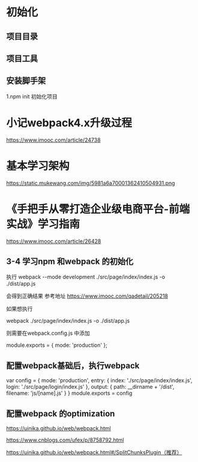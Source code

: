 # 初始化

## 项目目录

## 项目工具


## 安装脚手架

1.npm init 初始化项目


# 小记webpack4.x升级过程

https://www.imooc.com/article/24738

# 基本学习架构

https://static.mukewang.com/img/5981a6a70001362410504931.png

# 《手把手从零打造企业级电商平台-前端实战》学习指南
https://www.imooc.com/article/26428



## 3-4 学习npm 和webpack 的初始化
执行
webpack --mode development ./src/page/index/index.js -o ./dist/app.js

会得到正确结果
参考地址
https://www.imooc.com/qadetail/205218


如果想执行

webpack ./src/page/index/index.js -o ./dist/app.js

则需要在webpack.config.js 中添加

 module.exports = {
   mode: 'production'
 };
## 配置webpack基础后，执行webpack
var config = {
  mode: 'production',
  entry: {
    index: './src/page/index/index.js',
    login: './src/page/login/index.js'
  },
  output: {
    path: __dirname + '/dist',
    filename: 'js/[name].js'
  }
}
module.exports = config

## 配置webpack 的optimization

https://uinika.github.io/web/webpack.html

https://www.cnblogs.com/ufex/p/8758792.html

https://uinika.github.io/web/webpack.html#/SplitChunksPlugin（推荐）


 